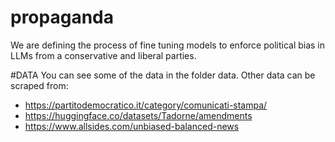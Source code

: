 # propaganda
We are defining the process of fine tuning models to enforce political bias in LLMs from a conservative and liberal parties. 

#DATA
You can see some of the data in the folder data. 
Other data can be scraped from:

- https://partitodemocratico.it/category/comunicati-stampa/
- https://huggingface.co/datasets/Tadorne/amendments
- https://www.allsides.com/unbiased-balanced-news
